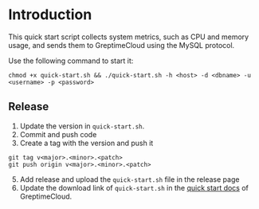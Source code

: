 # Introduction

This quick start script collects system metrics, such as CPU and memory usage, and sends them to GreptimeCloud using the MySQL protocol.

Use the following command to start it:

```shell
chmod +x quick-start.sh && ./quick-start.sh -h <host> -d <dbname> -u <username> -p <password>
```

## Release

1. Update the version in `quick-start.sh`.
2. Commit and push code
3. Create a tag with the version and push it

```shell
git tag v<major>.<minor>.<patch>
git push origin v<major>.<minor>.<patch>
```
5. Add release and upload the `quick-start.sh` file in the release page
6. Update the download link of `quick-start.sh` in the [quick start docs](https://github.com/GreptimeTeam/docs/tree/main/docs/greptimecloud) of GreptimeCloud.
